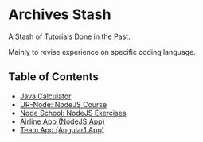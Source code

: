 # Archives Stash

A Stash of Tutorials Done in the Past.

Mainly to revise experience on specific coding language.

## Table of Contents
- [Java Calculator](https://github.com/andrew-h-lee/00_Archives_Stash/tree/master/Java-calc)
- [UR-Node: NodeJS Course](https://github.com/andrew-h-lee/00_Archives_Stash/tree/master/UR-Node)
- [Node School: NodeJS Exercises](https://github.com/andrew-h-lee/00_Archives_Stash/tree/master/node_school)
- [Airline App (NodeJS App)](https://github.com/andrew-h-lee/00_Archives_Stash/tree/master/airline_app)
- [Team App (Angular1 App)](https://github.com/andrew-h-lee/00_Archives_Stash/tree/master/team-app)